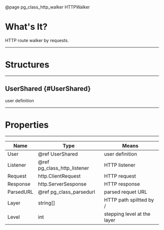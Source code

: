 ﻿@page pg_class_http_walker HTTPWalker

# What's It?

HTTP route walker by requests.  

-----
# Structures

-----
## UserShared {#UserShared}

user definition  

-----
# Properties

-----
| Name | Type | Means |
|------|------|-------|
| User | @ref UserShared | user definition |
| Listener | @ref pg_class_http_listener | HTTP listener |
| Request | http.ClientRequest | HTTP request |
| Response | http.ServerSesponse | HTTP response |
| ParsedURL | @ref pg_class_parsedurl | parsed requet URL |
| Layer | string[] | HTTP path spiltted by / |
| Level | int | stepping level at the layer |
